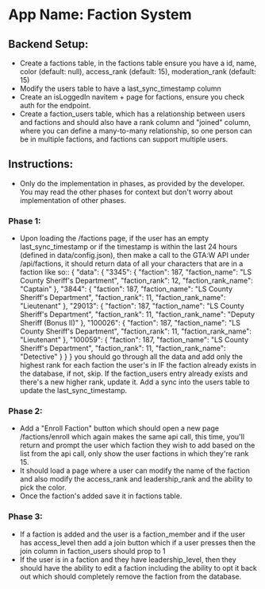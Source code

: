 # **App Name**: Faction System

## Backend Setup:
- Create a factions table, in the factions table ensure you have a id, name, color (default: null), access_rank (default: 15), moderation_rank (default: 15)
- Modify the users table to have a last_sync_timestamp column
- Create an isLoggedIn navitem + page for factions, ensure you check auth for the endpoint.
- Create a faction_users table, which has a relationship between users and factions and should also have a rank column and "joined" column, where you can define a many-to-many relationship, so one person can be in multiple factions, and factions can support multiple users.

## Instructions:

- Only do the implementation in phases, as provided by the developer. You may read the other phases for context but don't worry about implementation of other phases.

### Phase 1:
- Upon loading the /factions page, if the user has an empty last_sync_timestamp or if the timestamp is within the last 24 hours (defined in data/config.json), then make a call to the GTA:W API under /api/factions, it should return data of all your characters that are in a faction like so::
{
  "data": {
    "3345": {
      "faction": 187,
      "faction_name": "LS County Sheriff's Department",
      "faction_rank": 12,
      "faction_rank_name": "Captain"
    },
    "3844": {
      "faction": 187,
      "faction_name": "LS County Sheriff's Department",
      "faction_rank": 11,
      "faction_rank_name": "Lieutenant"
    },
    "29013": {
      "faction": 187,
      "faction_name": "LS County Sheriff's Department",
      "faction_rank": 11,
      "faction_rank_name": "Deputy Sheriff (Bonus II)"
    },
    "100026": {
      "faction": 187,
      "faction_name": "LS County Sheriff's Department",
      "faction_rank": 11,
      "faction_rank_name": "Lieutenant"
    },
    "100059": {
      "faction": 187,
      "faction_name": "LS County Sheriff's Department",
      "faction_rank": 11,
      "faction_rank_name": "Detective"
    }
  }
}
you should go through all the data and add only the highest rank for each faction the user's in IF the faction already exists in the database, if not, skip. If the faction_users entry already exists and there's a new higher rank, update it. Add a sync into the users table to update the last_sync_timestamp.

### Phase 2:
- Add a "Enroll Faction" button which should open a new page /factions/enroll which again makes the same api call, this time, you'll return and prompt the user which faction they wish to add based on the list from the api call, only show the user factions in which they're rank 15.
- It should load a page where a user can modify the name of the faction and also modify the access_rank and leadership_rank and the ability to pick the color.
- Once the faction's added save it in factions table.

### Phase 3:
- If a faction is added and the user is a faction_member and if the user has access_level then add a join button which if a user presses then the join column in faction_users should prop to 1
- If the user is in a faction and they have leadership_level, then they should have the ability to edit a faction including the ability to opt it back out which should completely remove the faction from the database.